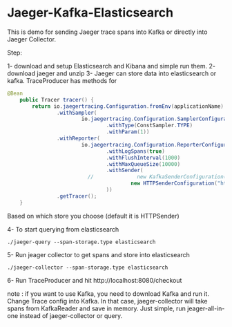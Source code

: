 # Jaeger-Kafka-Elasticsearch

This is demo for sending Jaeger trace spans into Kafka or directly into Jaeger Collector.

Step:

1- download and setup Elasticsearch and Kibana and simple run them.
2- download jaeger and unzip 
3- Jaeger can store data into elasticsearch or kafka. TraceProducer has methods for 
```java
@Bean 
    public Tracer tracer() {
        return io.jaegertracing.Configuration.fromEnv(applicationName)
                .withSampler(
                        io.jaegertracing.Configuration.SamplerConfiguration.fromEnv()
                                .withType(ConstSampler.TYPE)
                                .withParam(1))
                .withReporter(
                        io.jaegertracing.Configuration.ReporterConfiguration.fromEnv()
                                .withLogSpans(true)
                                .withFlushInterval(1000)
                                .withMaxQueueSize(10000)
                                .withSender(
                          //              new KafkaSenderConfiguration(bootstrapServers, tracingTopic)
                                        new HTTPSenderConfiguration("http://localhost",14268)
                                ))
                .getTracer();
    }
```
Based on which store you choose (default it is HTTPSender)

4- To start querying from elasticsearch 
   
    ./jaeger-query --span-storage.type elasticsearch

5- Run jeager collector to get spans and store into elasticsearch

    ./jaeger-collector --span-storage.type elasticsearch 
    
6- Run TraceProducer and hit http://localhost:8080/checkout

note : if you want to use Kafka, you need to download Kafka and run it. Change Trace config into Kafka. In that case, jaeger-collector will take spans from KafkaReader and save in memory. Just simple, run jeager-all-in-one instead of jaeger-collector or query.
